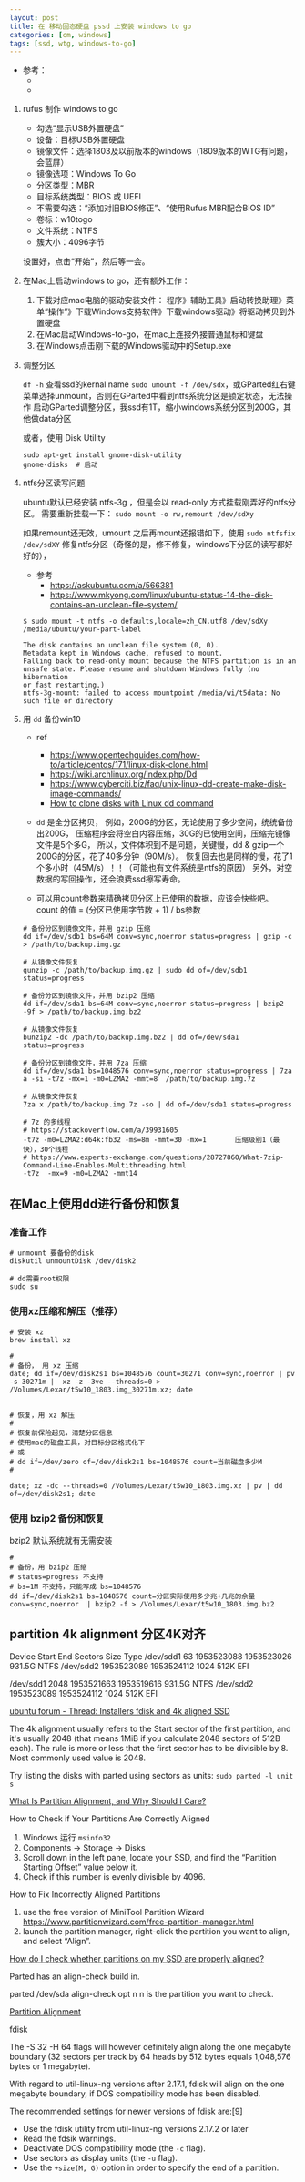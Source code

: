 ```yaml
---
layout: post
title: 在 移动固态硬盘 pssd 上安装 windows to go
categories: [cm, windows]
tags: [ssd, wtg, windows-to-go]
---
```


* 参考： 
  * []()
  * []()



1. rufus 制作 windows to go
    * 勾选“显示USB外置硬盘”
    * 设备：目标USB外置硬盘
    * 镜像文件：选择1803及以前版本的windows（1809版本的WTG有问题，会蓝屏）
    * 镜像选项：Windows To Go
    * 分区类型：MBR
    * 目标系统类型：BIOS 或 UEFI
    * 不需要勾选：“添加对旧BIOS修正”、“使用Rufus MBR配合BIOS ID”
    * 卷标：w10togo
    * 文件系统：NTFS
    * 簇大小：4096字节

    设置好，点击“开始”，然后等一会。

1. 在Mac上启动windows to go，还有额外工作：

    1. 下载对应mac电脑的驱动安装文件： 程序》辅助工具》启动转换助理》菜单“操作”》下载Windows支持软件》下载windows驱动》将驱动拷贝到外置硬盘
    1. 在Mac启动Windows-to-go，在mac上连接外接普通鼠标和键盘
    1. 在Windows点击刚下载的Windows驱动中的Setup.exe


2. 调整分区
    
    `df -h` 查看ssd的kernal name
    `sudo umount -f /dev/sdx`，或GParted红右键菜单选择unmount，否则在GParted中看到ntfs系统分区是锁定状态，无法操作
    启动GParted调整分区，我ssd有1T，缩小windows系统分区到200G，其他做data分区

    或者，使用 Disk Utility
    ~~~
    sudo apt-get install gnome-disk-utility
    gnome-disks  # 启动
    ~~~

3. ntfs分区读写问题
    
    ubuntu默认已经安装 ntfs-3g ，但是会以 read-only 方式挂载刚弄好的ntfs分区。
    需要重新挂载一下： `sudo mount -o rw,remount /dev/sdXy`
    
    如果remount还无效，umount 之后再mount还报错如下，使用 `sudo ntfsfix /dev/sdXY` 修复ntfs分区（奇怪的是，修不修复，windows下分区的读写都好好的），
    * 参考 
      * <https://askubuntu.com/a/566381>
      * <https://www.mkyong.com/linux/ubuntu-status-14-the-disk-contains-an-unclean-file-system/>

    ~~~
    $ sudo mount -t ntfs -o defaults,locale=zh_CN.utf8 /dev/sdXy /media/ubuntu/your-part-label

    The disk contains an unclean file system (0, 0).
    Metadata kept in Windows cache, refused to mount.
    Falling back to read-only mount because the NTFS partition is in an
    unsafe state. Please resume and shutdown Windows fully (no hibernation
    or fast restarting.)
    ntfs-3g-mount: failed to access mountpoint /media/wi/t5data: No such file or directory
    ~~~


4. 用 `dd` 备份win10
    * ref
      * <https://www.opentechguides.com/how-to/article/centos/171/linux-disk-clone.html>
      * <https://wiki.archlinux.org/index.php/Dd>
      * <https://www.cyberciti.biz/faq/unix-linux-dd-create-make-disk-image-commands/>
      * [How to clone disks with Linux dd command](https://www.howtoforge.com/tutorial/linux-dd-command-clone-disk-practical-example/)

    * `dd` 是全分区拷贝，
      例如，200G的分区，无论使用了多少空间，统统备份出200G，
      压缩程序会将空白内容压缩，30G的已使用空间，压缩完镜像文件是5个多G，
      所以，文件体积到不是问题，关键慢，dd & gzip一个200G的分区，花了40多分钟（90M/s）。
      恢复回去也是同样的慢，花了1个多小时（45M/s）！！（可能也有文件系统是ntfs的原因）
      另外，对空数据的写回操作，还会浪费ssd擦写寿命。
      
    * 可以用count参数来精确拷贝分区上已使用的数据，应该会快些吧。 count 的值 = (分区已使用字节数 + 1) / bs参数

    ~~~
    # 备份分区到镜像文件，并用 gzip 压缩
    dd if=/dev/sdb1 bs=64M conv=sync,noerror status=progress | gzip -c > /path/to/backup.img.gz

    # 从镜像文件恢复
    gunzip -c /path/to/backup.img.gz | sudo dd of=/dev/sdb1 status=progress
    ~~~

    ~~~
    # 备份分区到镜像文件，并用 bzip2 压缩
    dd if=/dev/sda1 bs=64M conv=sync,noerror status=progress | bzip2 -9f > /path/to/backup.img.bz2

    # 从镜像文件恢复
    bunzip2 -dc /path/to/backup.img.bz2 | dd of=/dev/sda1 status=progress
    ~~~

    ~~~
    # 备份分区到镜像文件，并用 7za 压缩
    dd if=/dev/sda1 bs=1048576 conv=sync,noerror status=progress | 7za a -si -t7z -mx=1 -m0=LZMA2 -mmt=8  /path/to/backup.img.7z

    # 从镜像文件恢复
    7za x /path/to/backup.img.7z -so | dd of=/dev/sda1 status=progress

    # 7z 的多线程
    # https://stackoverflow.com/a/39931605
    -t7z -m0=LZMA2:d64k:fb32 -ms=8m -mmt=30 -mx=1       压缩级别1（最快），30个线程
    # https://www.experts-exchange.com/questions/28727860/What-7zip-Command-Line-Enables-Multithreading.html
    -t7z  -mx=9 -m0=LZMA2 -mmt14
    ~~~



## 在Mac上使用dd进行备份和恢复

### 准备工作


~~~
# unmount 要备份的disk
diskutil unmountDisk /dev/disk2

# dd需要root权限
sudo su
~~~

### 使用xz压缩和解压（推荐）


~~~
# 安装 xz
brew install xz

#
# 备份， 用 xz 压缩
date; dd if=/dev/disk2s1 bs=1048576 count=30271 conv=sync,noerror | pv -s 30271m |  xz -z -3ve --threads=0 > /Volumes/Lexar/t5w10_1803.img_30271m.xz; date


# 恢复，用 xz 解压
#
# 恢复前保险起见，清楚分区信息
# 使用mac的磁盘工具，对目标分区格式化下
# 或
# dd if=/dev/zero of=/dev/disk2s1 bs=1048576 count=当前磁盘多少M
#

date; xz -dc --threads=0 /Volumes/Lexar/t5w10_1803.img.xz | pv | dd of=/dev/disk2s1; date
~~~

### 使用 bzip2 备份和恢复

bzip2 默认系统就有无需安装

~~~
# 
# 备份，用 bzip2 压缩
# status=progress 不支持
# bs=1M 不支持，只能写成 bs=1048576
dd if=/dev/disk2s1 bs=1048576 count=分区实际使用多少兆+几兆的余量 conv=sync,noerror  | bzip2 -f > /Volumes/Lexar/t5w10_1803.img.bz2
~~~





## partition 4k alignment  分区4K对齐




Device       Start         End           Sectors       Size     Type
/dev/sdd1    63            1953523088    1953523026    931.5G   NTFS
/dev/sdd2    1953523089    1953524112       1024       512K     EFI


/dev/sdd1    2048    1953521663    1953519616    931.5G    NTFS
/dev/sdd2    1953523089     1953524112      1024        512K     EFI



[ubuntu forum - Thread: Installers fdisk and 4k aligned SSD](https://ubuntuforums.org/showthread.php?t=2096128)

The 4k alignment usually refers to the Start sector of the first partition, and it's usually 2048 (that means 1MiB if you calculate 2048 sectors of 512B each).
The rule is more or less that the first sector has to be divisible by 8. Most commonly used value is 2048.

Try listing the disks with parted using sectors as units:
`sudo parted -l unit s`


[What Is Partition Alignment, and Why Should I Care?](https://www.howtogeek.com/270358/how-to-speed-up-your-solid-state-drive-by-re-aligning-its-partitions/)


How to Check if Your Partitions Are Correctly Aligned

1. Windows 运行 `msinfo32`
1. Components -\> Storage -\> Disks
1. Scroll down in the left pane, locate your SSD, and find the “Partition Starting Offset” value below it.
1. Check if this number is evenly divisible by 4096.

How to Fix Incorrectly Aligned Partitions

1. use the free version of MiniTool Partition Wizard
    <https://www.partitionwizard.com/free-partition-manager.html>
1. launch the partition manager, right-click the partition you want to align, and select “Align”.


[How do I check whether partitions on my SSD are properly aligned?](https://askubuntu.com/a/240006)

Parted has an align-check build in.

parted /dev/sda
align-check opt n
n is the partition you want to check.


[Partition Alignment](https://www.thomas-krenn.com/en/wiki/Partition_Alignment)

fdisk

The -S 32 -H 64 flags will however definitely align along the one megabyte boundary (32 sectors per track by 64 heads by 512 bytes equals 1,048,576 bytes or 1 megabyte). 


With regard to util-linux-ng versions after 2.17.1, fdisk will align on the one megabyte boundary, if DOS compatibility mode has been disabled.

The recommended settings for newer versions of fdisk are:[9]

* Use the fdisk utility from util-linux-ng versions 2.17.2 or later
* Read the fdsik warnings.
* Deactivate DOS compatibility mode (the `-c` flag).
* Use sectors as display units (the `-u` flag).
* Use the `+size(M, G)` option in order to specify the end of a partition.













































































